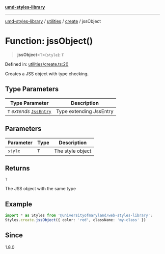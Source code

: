[**umd-styles-library**](../../../../README.md)

***

[umd-styles-library](../../../../modules.md) / [utilities](../../../README.md) / [create](../README.md) / jssObject

# Function: jssObject()

> **jssObject**\<`T`\>(`style`): `T`

Defined in: [utilities/create.ts:20](https://github.com/UMD-Digital/design-system/blob/ed6189804bf5f4c4fcbe5325b54aac33ac48d614/packages/styles/source/utilities/create.ts#L20)

Creates a JSS object with type checking.

## Type Parameters

| Type Parameter | Description |
| ------ | ------ |
| `T` *extends* [`JssEntry`](../../transform/interfaces/JssEntry.md) | Type extending JssEntry |

## Parameters

| Parameter | Type | Description |
| ------ | ------ | ------ |
| `style` | `T` | The style object |

## Returns

`T`

The JSS object with the same type

## Example

```typescript
import * as Styles from '@universityofmaryland/web-styles-library';
Styles.create.jssObject({ color: 'red', className: 'my-class' })
```

## Since

1.8.0

